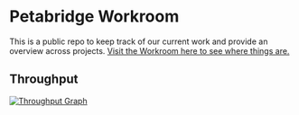# Petabridge Workroom
This is a public repo to keep track of our current work and provide an overview across projects. [Visit the Workroom here to see where things are.](https://waffle.io/petabridge/workroom)

## Throughput
[![Throughput Graph](https://graphs.waffle.io/petabridge/workroom/throughput.svg)](https://waffle.io/petabridge/workroom/metrics)
